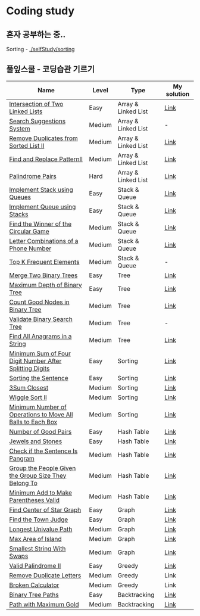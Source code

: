 # Coding study
## 혼자 공부하는 중..
Sorting - [./selfStudy/sorting](./selfStudy/sorting)

## 풀잎스쿨 - 코딩습관 기르기
|Name|Level|Type|My solution|
|---|---|---|---|
|[Intersection of Two Linked Lists](https://leetcode.com/problems/intersection-of-two-linked-lists)|Easy|Array & Linked List|[Link](./modulabs/week1/Problem1.py)|
|[Search Suggestions System](https://leetcode.com/problems/search-suggestions-system/)|Medium|Array & Linked List|-|
|[Remove Duplicates from Sorted List II](https://leetcode.com/problems/remove-duplicates-from-sorted-list-ii/)|Medium|Array & Linked List|[Link](./modulabs/week1/Problem3.py)|
|[Find and Replace PatternII](https://leetcode.com/problems/find-and-replace-pattern/)|Medium|Array & Linked List|[Link](./modulabs/week1/Problem4.py)|
|[Palindrome Pairs](https://leetcode.com/problems/palindrome-pairs/)|Hard|Array & Linked List|[Link](./modulabs/week1/Problem5.py)|
|[Implement Stack using Queues](https://leetcode.com/problems/implement-stack-using-queues/)|Easy|Stack & Queue|[Link](./modulabs/week2/problem1.py)|
|[Implement Queue using Stacks](https://leetcode.com/problems/implement-queue-using-stacks/)|Easy|Stack & Queue|[Link](./modulabs/week2/problem2.py)|
|[Find the Winner of the Circular Game](https://leetcode.com/problems/find-the-winner-of-the-circular-game/)|Medium|Stack & Queue|[Link](./modulabs/week2/problem3.py)|
|[Letter Combinations of a Phone Number](https://leetcode.com/problems/letter-combinations-of-a-phone-number/)|Medium|Stack & Queue|[Link](./modulabs/week2/problem4.py)|
|[Top K Frequent Elements](https://leetcode.com/problems/top-k-frequent-elements/)|Medium|Stack & Queue|-|
|[Merge Two Binary Trees](https://leetcode.com/problems/merge-two-binary-trees/)|Easy|Tree|[Link](./modulabs/week3/prob1.py)|
|[Maximum Depth of Binary Tree](https://leetcode.com/problems/maximum-depth-of-binary-tree/)|Easy|Tree|[Link](./modulabs/week3/prob2.py)|
|[Count Good Nodes in Binary Tree](https://leetcode.com/problems/count-good-nodes-in-binary-tree/)|Medium|Tree|[Link](./modulabs/week3/prob3.py)|
|[Validate Binary Search Tree](https://leetcode.com/problems/validate-binary-search-tree/)|Medium|Tree|-|
|[Find All Anagrams in a String](https://leetcode.com/problems/find-all-anagrams-in-a-string/)|Medium|Tree|[Link](./modulabs/week3/prob5.py)|
|[Minimum Sum of Four Digit Number After Splitting Digits](https://leetcode.com/problems/minimum-sum-of-four-digit-number-after-splitting-digits/)|Easy|Sorting|[Link](./modulabs/week4/problem1.py)|
|[Sorting the Sentence](https://leetcode.com/problems/sorting-the-sentence/)|Easy|Sorting|[Link](./modulabs/week4/problem2.py)|
|[3Sum Closest](https://leetcode.com/problems/3sum-closest/)|Medium|Sorting|[Link](./modulabs/week4/problem3.py)|
|[Wiggle Sort II](https://leetcode.com/problems/wiggle-sort-ii/)|Medium|Sorting|[Link](./modulabs/week4/problem4.py)|
|[Minimum Number of Operations to Move All Balls to Each Box](https://leetcode.com/problems/minimum-number-of-operations-to-move-all-balls-to-each-box/)|Medium|Sorting|[Link](./modulabs/week4/problem5.py)|
|[Number of Good Pairs](https://leetcode.com/problems/number-of-good-pairs/)|Easy|Hash Table|[Link](./modulabs/week5/problem1.py)|
|[Jewels and Stones](https://leetcode.com/problems/jewels-and-stones/)|Easy|Hash Table|[Link](./modulabs/week5/problem2.py)|
|[Check if the Sentence Is Pangram](https://leetcode.com/problems/check-if-the-sentence-is-pangram/)|Medium|Hash Table|[Link](./modulabs/week5/problem3.py)|
|[Group the People Given the Group Size They Belong To](https://leetcode.com/problems/group-the-people-given-the-group-size-they-belong-to/)|Medium|Hash Table|[Link](./modulabs/week5/problem4.py)|
|[Minimum Add to Make Parentheses Valid](https://leetcode.com/problems/minimum-add-to-make-parentheses-valid/)|Medium|Hash Table|[Link](./modulabs/week5/problem5.py)|
|[Find Center of Star Graph](https://leetcode.com/problems/find-center-of-star-graph/)|Easy|Graph|[Link](./modulabs/week6/problem1.py)|
|[Find the Town Judge](https://leetcode.com/problems/find-the-town-judge/)|Easy|Graph|[Link](./modulabs/week6/problem2.py)|
|[Longest Univalue Path](https://leetcode.com/problems/longest-univalue-path/)|Medium|Graph|[Link](./modulabs/week6/problem3.py)|
|[Max Area of Island](https://leetcode.com/problems/max-area-of-island/)|Medium|Graph|[Link](./modulabs/week6/problem4.py)|
|[Smallest String With Swaps](https://leetcode.com/problems/smallest-string-with-swaps/)|Medium|Graph|[Link](./modulabs/week6/problem5.py)|
|[Valid Palindrome II](https://leetcode.com/problems/valid-palindrome-ii/solution/)|Easy|Greedy|[Link](./modulabs/week9/problem1.py)|
|[Remove Duplicate Letters](https://leetcode.com/problems/remove-duplicate-letters/)|Medium|Greedy|Link|
|[Broken Calculator](https://leetcode.com/problems/broken-calculator/)|Medium|Greedy|Link|
|[Binary Tree Paths](https://leetcode.com/problems/binary-tree-paths/)|Easy|Backtracking|[Link](./modulabs/week9/problem4.py)|
|[Path with Maximum Gold](https://leetcode.com/problems/path-with-maximum-gold/)|Medium|Backtracking|[Link](./modulabs/week9/problem5.py)|